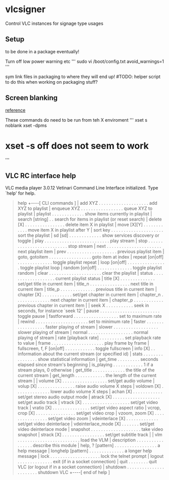 # vlcsigner
Control VLC instances for signage type usages


## Setup 

to be done in a package eventually!

Turn off low power warning etc
'''
sudo vi /boot/config.txt
avoid_warnings=1
'''

sym link files in packaging to where they will end up!
#TODO: helper script to do this when working on packaging stuff?

## Screen blanking
[reference](https://pimylifeup.com/raspberry-pi-disable-screen-blanking/)

These commands do need to be run from teh X enviroment
'''
xset s noblank
xset -dpms
# xset -s off    does not seem to work
'''




## VLC RC interface help


VLC media player 3.0.12 Vetinari
Command Line Interface initialized. Type `help' for help.
> help
+----[ CLI commands ]
| add XYZ  . . . . . . . . . . . . . . . . . . . . add XYZ to playlist
| enqueue XYZ  . . . . . . . . . . . . . . . . . queue XYZ to playlist
| playlist . . . . . . . . . . . . .  show items currently in playlist
| search [string]  . .  search for items in playlist (or reset search)
| delete [X] . . . . . . . . . . . . . . . . delete item X in playlist
| move [X][Y]  . . . . . . . . . . . . move item X in playlist after Y
| sort key . . . . . . . . . . . . . . . . . . . . . sort the playlist
| sd [sd]  . . . . . . . . . . . . . show services discovery or toggle
| play . . . . . . . . . . . . . . . . . . . . . . . . . . play stream
| stop . . . . . . . . . . . . . . . . . . . . . . . . . . stop stream
| next . . . . . . . . . . . . . . . . . . . . . .  next playlist item
| prev . . . . . . . . . . . . . . . . . . . .  previous playlist item
| goto, gotoitem . . . . . . . . . . . . . . . . .  goto item at index
| repeat [on|off]  . . . . . . . . . . . . . .  toggle playlist repeat
| loop [on|off]  . . . . . . . . . . . . . . . .  toggle playlist loop
| random [on|off]  . . . . . . . . . . . . . .  toggle playlist random
| clear  . . . . . . . . . . . . . . . . . . . . .  clear the playlist
| status . . . . . . . . . . . . . . . . . . . current playlist status
| title [X]  . . . . . . . . . . . . . . set/get title in current item
| title_n  . . . . . . . . . . . . . . . .  next title in current item
| title_p  . . . . . . . . . . . . . .  previous title in current item
| chapter [X]  . . . . . . . . . . . . set/get chapter in current item
| chapter_n  . . . . . . . . . . . . . .  next chapter in current item
| chapter_p  . . . . . . . . . . . .  previous chapter in current item
| 
| seek X . . . . . . . . . . . seek in seconds, for instance `seek 12'
| pause  . . . . . . . . . . . . . . . . . . . . . . . .  toggle pause
| fastforward  . . . . . . . . . . . . . . . . . . set to maximum rate
| rewind . . . . . . . . . . . . . . . . . . . . . set to minimum rate
| faster . . . . . . . . . . . . . . . . . .  faster playing of stream
| slower . . . . . . . . . . . . . . . . . .  slower playing of stream
| normal . . . . . . . . . . . . . . . . . .  normal playing of stream
| rate [playback rate] . . . . . . . . . .  set playback rate to value
| frame  . . . . . . . . . . . . . . . . . . . . . play frame by frame
| fullscreen, f, F [on|off]  . . . . . . . . . . . . toggle fullscreen
| info [X] . .  information about the current stream (or specified id)
| stats  . . . . . . . . . . . . . . . .  show statistical information
| get_time . . . . . . . . .  seconds elapsed since stream's beginning
| is_playing . . . . . . . . . . . .  1 if a stream plays, 0 otherwise
| get_title  . . . . . . . . . . . . . the title of the current stream
| get_length . . . . . . . . . . . .  the length of the current stream
| 
| volume [X] . . . . . . . . . . . . . . . . . .  set/get audio volume
| volup [X]  . . . . . . . . . . . . . . .  raise audio volume X steps
| voldown [X]  . . . . . . . . . . . . . .  lower audio volume X steps
| achan [X]  . . . . . . . . . . . .  set/get stereo audio output mode
| atrack [X] . . . . . . . . . . . . . . . . . . . set/get audio track
| vtrack [X] . . . . . . . . . . . . . . . . . . . set/get video track
| vratio [X] . . . . . . . . . . . . . . .  set/get video aspect ratio
| vcrop, crop [X]  . . . . . . . . . . . . . . . .  set/get video crop
| vzoom, zoom [X]  . . . . . . . . . . . . . . . .  set/get video zoom
| vdeinterlace [X] . . . . . . . . . . . . . set/get video deinterlace
| vdeinterlace_mode [X]  . . . . . . .  set/get video deinterlace mode
| snapshot . . . . . . . . . . . . . . . . . . . . take video snapshot
| strack [X] . . . . . . . . . . . . . . . . .  set/get subtitle track
| 
| vlm  . . . . . . . . . . . . . . . . . . . . . . . . .  load the VLM
| description  . . . . . . . . . . . . . . . . .  describe this module
| help, ? [pattern]  . . . . . . . . . . . . . . . . .  a help message
| longhelp [pattern] . . . . . . . . . . . . . . a longer help message
| lock . . . . . . . . . . . . . . . . . . . .  lock the telnet prompt
| logout . . . . . . . . . . . . . .  exit (if in a socket connection)
| quit . . . . . . . .  quit VLC (or logout if in a socket connection)
| shutdown . . . . . . . . . . . . . . . . . . . . . . .  shutdown VLC
+----[ end of help ]
> 